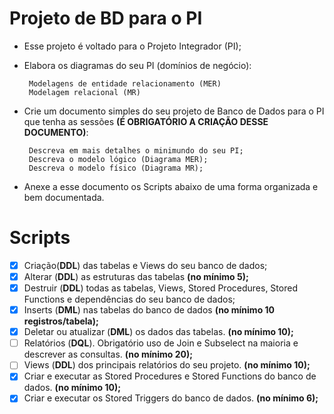 # Projeto de BD para o PI

 - Esse projeto é voltado para o Projeto Integrador (PI);
 - Elabora os diagramas do seu PI (domínios de negócio):
   
		Modelagens de entidade relacionamento (MER)
		Modelagem relacional (MR)
 - Crie um documento simples do seu projeto de Banco de Dados para o PI
   que tenha as sessões **(É OBRIGATÓRIO A CRIAÇÃO DESSE DOCUMENTO)**:

		Descreva em mais detalhes o minimundo do seu PI;
		Descreva o modelo lógico (Diagrama MER);
		Descreva o modelo físico (Diagrama MR);
		

 - Anexe a esse documento os Scripts abaixo de uma forma organizada e
   bem documentada.

# Scripts

 - [x] Criação(**DDL**) das tabelas e Views do seu banco de dados;
 - [x] Alterar (**DDL**) as estruturas das tabelas **(no mínimo 5);**
 - [x] Destruir (**DDL**) todas as tabelas, Views, Stored Procedures, Stored Functions e dependências do seu banco de dados;
 - [x] Inserts (**DML**) nas tabelas do banco de dados **(no mínimo 10 registros/tabela);**
 - [x] Deletar ou atualizar (**DML**) os dados das tabelas. **(no mínimo 10);**
 - [ ] Relatórios (**DQL**). Obrigatório uso de Join e Subselect na maioria e descrever as consultas. **(no mínimo 20);**
 - [ ] Views (**DDL**) dos principais relatórios do seu projeto. **(no mínimo 10);**
 - [x] Criar e executar as Stored Procedures e Stored Functions do banco de dados. **(no mínimo 10);**
 - [x] Criar e executar os Stored Triggers do banco de dados. **(no mínimo 6);**
